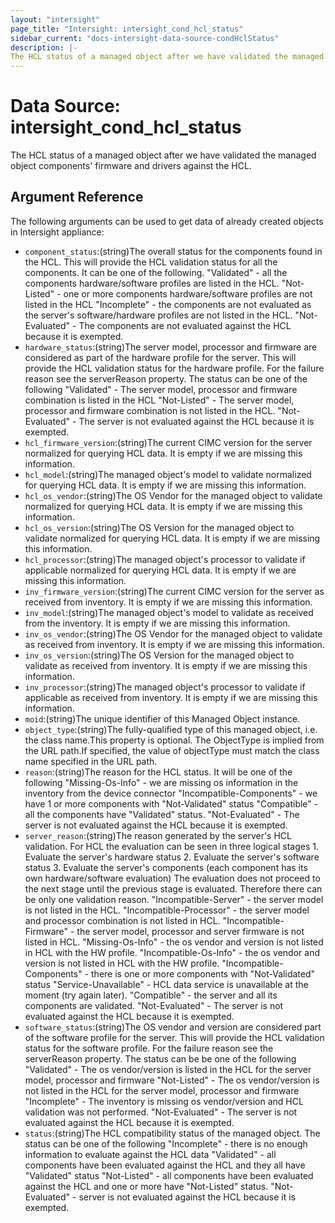 ```yaml
---
layout: "intersight"
page_title: "Intersight: intersight_cond_hcl_status"
sidebar_current: "docs-intersight-data-source-condHclStatus"
description: |-
The HCL status of a managed object after we have validated the managed object components' firmware and drivers against the HCL.
---
```


# Data Source: intersight_cond_hcl_status
The HCL status of a managed object after we have validated the managed object components' firmware and drivers against the HCL.
## Argument Reference
The following arguments can be used to get data of already created objects in Intersight appliance:
* `component_status`:(string)The overall status for the components found in the HCL. This will provide the HCL validation status for all the components. It can be one of the following. \"Validated\" - all the components hardware/software profiles are listed in the HCL. \"Not-Listed\" - one or more components hardware/software profiles are not listed in the HCL \"Incomplete\" - the components are not evaluated as the server's software/hardware profiles are not listed in the HCL. \"Not-Evaluated\" - The components are not evaluated against the HCL because it is exempted.
* `hardware_status`:(string)The server model, processor and firmware are considered as part of the hardware profile for the server. This will provide the HCL validation status for the hardware profile. For the failure reason see the serverReason property. The status can be one of the following \"Validated\" - The server model, processor and firmware combination is listed in the HCL \"Not-Listed\" - The server model, processor and firmware combination is not listed in the HCL. \"Not-Evaluated\" - The server is not evaluated against the HCL because it is exempted.
* `hcl_firmware_version`:(string)The current CIMC version for the server normalized for querying HCL data. It is empty if we are missing this information.
* `hcl_model`:(string)The managed object's model to validate normalized for querying HCL data. It is empty if we are missing this information.
* `hcl_os_vendor`:(string)The OS Vendor for the managed object to validate normalized for querying HCL data. It is empty if we are missing this information.
* `hcl_os_version`:(string)The OS Version for the managed object to validate normalized for querying HCL data. It is empty if we are missing this information.
* `hcl_processor`:(string)The managed object's processor to validate if applicable normalized for querying HCL data. It is empty if we are missing this information.
* `inv_firmware_version`:(string)The current CIMC version for the server as received from inventory. It is empty if we are missing this information.
* `inv_model`:(string)The managed object's model to validate as received from the inventory. It is empty if we are missing this information.
* `inv_os_vendor`:(string)The OS Vendor for the managed object to validate as received from inventory. It is empty if we are missing this information.
* `inv_os_version`:(string)The OS Version for the managed object to validate as received from inventory. It is empty if we are missing this information.
* `inv_processor`:(string)The managed object's processor to validate if applicable as received from inventory. It is empty if we are missing this information.
* `moid`:(string)The unique identifier of this Managed Object instance.
* `object_type`:(string)The fully-qualified type of this managed object, i.e. the class name.This property is optional. The ObjectType is implied from the URL path.If specified, the value of objectType must match the class name specified in the URL path.
* `reason`:(string)The reason for the HCL status. It will be one of the following \"Missing-Os-Info\" - we are missing os information in the inventory from the device connector \"Incompatible-Components\" - we have 1 or more components with \"Not-Validated\" status \"Compatible\" - all the components have \"Validated\" status. \"Not-Evaluated\" - The server is not evaluated against the HCL because it is exempted.
* `server_reason`:(string)The reason generated by the server's HCL validation. For HCL the evaluation can be seen in three logical stages 1. Evaluate the server's hardware status 2. Evaluate the server's software status 3. Evaluate the server's components (each component has its own hardware/software evaluation) The evaluation does not proceed to the next stage until the previous stage is evaluated. Therefore there can be only one validation reason. \"Incompatible-Server\" - the server model is not listed in the HCL. \"Incompatible-Processor\" - the server model and processor combination is not listed in HCL. \"Incompatible-Firmware\" - the server model, processor and server firmware is not listed in HCL. \"Missing-Os-Info\" - the os vendor and version is not listed in HCL with the HW profile. \"Incompatible-Os-Info\" - the os vendor and version is not listed in HCL with the HW profile. \"Incompatible-Components\" - there is one or more components with \"Not-Validated\" status \"Service-Unavailable\" - HCL data service is unavailable at the moment (try again later). \"Compatible\" - the server and all its components are validated. \"Not-Evaluated\" - The server is not evaluated against the HCL because it is exempted.
* `software_status`:(string)The OS vendor and version are considered part of the software profile for the server. This will provide the HCL validation status for the software profile. For the failure reason see the serverReason property. The status can be be one of the following \"Validated\" - The os vendor/version is listed in the HCL for the server model, processor and firmware \"Not-Listed\" - The os vendor/version is not listed in the HCL for the server model, processor and firmware \"Incomplete\" - The inventory is missing os vendor/version and HCL validation was not performed. \"Not-Evaluated\" - The server is not evaluated against the HCL because it is exempted.
* `status`:(string)The HCL compatibility status of the managed object. The status can be one of the following \"Incomplete\" - there is no enough information to evaluate against the HCL data \"Validated\" - all components have been evaluated against the HCL and they all have \"Validated\" status \"Not-Listed\" - all components have been evaluated against the HCL and one or more have \"Not-Listed\" status. \"Not-Evaluated\" - server is not evaluated against the HCL because it is exempted.
